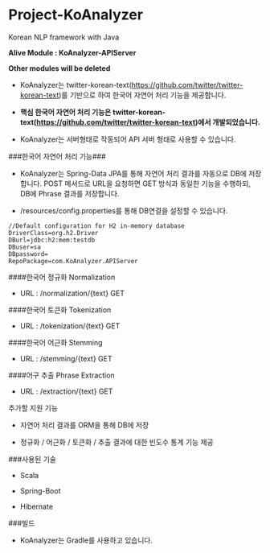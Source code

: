 # Project-KoAnalyzer
Korean NLP framework with Java

**Alive Module : KoAnalyzer-APIServer**

**Other modules will be deleted**

* KoAnalyzer는 twitter-korean-text(https://github.com/twitter/twitter-korean-text)를 기반으로 하여 한국어 자연어 처리 기능을 제공합니다.

* **핵심 한국어 자연어 처리 기능은 twitter-korean-text(https://github.com/twitter/twitter-korean-text)에서 개발되었습니다.**

* KoAnalyzer는 서버형태로 작동되어 API 서버 형태로 사용할 수 있습니다. 

###한국어 자연어 처리 기능###
* KoAnalyzer는 Spring-Data JPA를 통해 자연어 처리 결과를 자동으로 DB에 저장합니다. POST 메서드로 URL을 요청하면 GET 방식과 동일한 기능을 수행하되, DB에 Phrase 결과를 저장합니다. 

* /resources/config.properties를 통해 DB연결을 설정할 수 있습니다.

~~~
//Default configuration for H2 in-memory database
DriverClass=org.h2.Driver
DBurl=jdbc:h2:mem:testdb
DBuser=sa
DBpassword=
RepoPackage=com.KoAnalyzer.APIServer
~~~

####한국어 정규화 Normalization
* URL : /normalization/{text} GET

####한국어 토큰화 Tokenization
* URL : /tokenization/{text} GET

####한국어 어근화 Stemming
* URL : /stemming/{text} GET

####어구 추출 Phrase Extraction
* URL : /extraction/{text} GET

추가할 지원 기능
* 자연어 처리 결과를 ORM을 통해 DB에 저장

* 정규화 / 어근화 / 토큰화 / 추출 결과에 대한 빈도수 통계 기능 제공

###사용된 기술
* Scala

* Spring-Boot

* Hibernate 

###빌드
* KoAnalyzer는 Gradle를 사용하고 있습니다.

